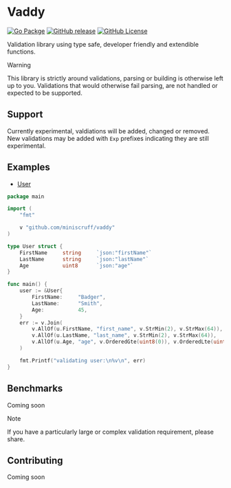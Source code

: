 # Vaddy

[![Go Packge](https://img.shields.io/badge/Go-Reference-grey?style=for-the-badge&logo=go&logoColor=white&label=%20&labelColor=007D9C)](https://pkg.go.dev/github.com/miniscruff/vaddy)
[![GitHub release](https://img.shields.io/github/v/release/miniscruff/vaddy?style=for-the-badge&logo=github)](https://github.com/miniscruff/vaddy/releases)
[![GitHub License](https://img.shields.io/github/license/miniscruff/vaddy?style=for-the-badge)](https://github.com/miniscruff/vaddy/blob/main/LICENSE)

Validation library using type safe, developer friendly and extendible functions.

> [!WARNING]
> This library is strictly around validations, parsing or building is otherwise left
> up to you.
> Validations that would otherwise fail parsing, are not handled or expected to be supported.

## Support

Currently experimental, valdiations will be added, changed or removed.
New validations may be added with `Exp` prefixes indicating they are still experimental.

## Examples

* [User](./example_user_test.go)

```go
package main

import (
	"fmt"

	v "github.com/miniscruff/vaddy"
)

type User struct {
	FirstName     string     `json:"firstName"`
	LastName      string     `json:"lastName"`
	Age           uint8      `json:"age"`
}

func main() {
	user := &User{
		FirstName:     "Badger",
		LastName:      "Smith",
		Age:           45,
    }
    err := v.Join(
		v.AllOf(u.FirstName, "first_name", v.StrMin(2), v.StrMax(64)),
		v.AllOf(u.LastName, "last_name", v.StrMin(2), v.StrMax(64)),
		v.AllOf(u.Age, "age", v.OrderedGte(uint8(0)), v.OrderedLte(uint8(130))),
    )

	fmt.Printf("validating user:\n%v\n", err)
}
```

## Benchmarks

Coming soon

> [!NOTE]
> If you have a particularly large or complex validation requirement, please share.

## Contributing

Coming soon
